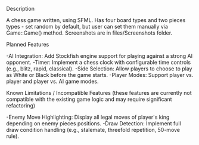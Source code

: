Description

A chess game written, using SFML. Has four board types and two pieces types - set random by default, but user can set them manually via Game::Game() method.
Screenshots are in files/Screenshots folder.

Planned Features

-AI Integration: Add Stockfish engine support for playing against a strong AI opponent. 
-Timer: Implement a chess clock with configurable time controls (e.g., blitz, rapid, classical). 
-Side Selection: Allow players to choose to play as White or Black before the game starts. 
-Player Modes: Support player vs. player and player vs. AI game modes.

Known Limitations / Incompatible Features 
(these features are currently not compatible with the existing game logic and may require significant refactoring)

-Enemy Move Highlighting: Display all legal moves of player's king depending on enemy pieces positions. 
-Draw Detection: Implement full draw condition handling (e.g., stalemate, threefold repetition, 50-move rule).